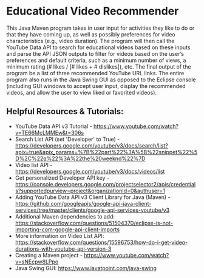 # Educational Video Recommender

This Java Maven program takes in user input for activities they like to do or that they have coming up, as well as possibly preferences for video characteristics (e.g., video duration). The program will then call the YouTube Data API to search for educational videos based on these inputs and parse the API JSON outputs to filter for videos based on the user’s preferences and default criteria, such as a minimum number of views, a minimum rating (# likes / [# likes + # dislikes]), etc. The final output of the program be a list of three recommended YouTube URL links. The entire program also runs in the Java Swing GUI as opposed to the Eclipse console (including GUI windows to accept user input, display the recommended videos, and allow the user to view liked or favorited videos).



## Helpful Resources & Tutorials: 
- YouTube Data API v3 Tutorial - https://www.youtube.com/watch?v=TE66McLMMEw&t=306s
- Search List API (set 'Developer' to True) - https://developers.google.com/youtube/v3/docs/search/list?apix=true&apix_params=%7B%22part%22%3A%5B%22snippet%22%5D%2C%22q%22%3A%22the%20weeknd%22%7D
- Video list API - https://developers.google.com/youtube/v3/docs/videos/list
- Get personalized Developer API key - https://console.developers.google.com/projectselector2/apis/credentials?supportedpurview=project&organizationId=0&authuser=1
- Adding YouTube Data API v3 Client Library for Java (Maven) - https://github.com/googleapis/google-api-java-client-services/tree/master/clients/google-api-services-youtube/v3
- Additional Maven dependencies to add: https://stackoverflow.com/questions/51504370/eclipse-is-not-importing-com-google-api-client-imports
- More information on Video List API: https://stackoverflow.com/questions/15596753/how-do-i-get-video-durations-with-youtube-api-version-3
- Creating a Maven project - https://www.youtube.com/watch?v=sNEcpw8LPpo
- Java Swing GUI: https://www.javatpoint.com/java-swing
